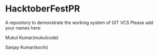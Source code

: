 # HacktoberFestPR
A repository to demonstrate the working system of GIT VCS
Please add your names here:

Mukul Kumar(mukulcode)


Sanjay Kumar(kochi)
